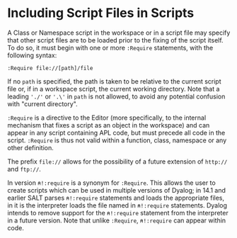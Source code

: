 # Including Script Files in Scripts

A Class or Namespace script in the workspace or in a script file may specify that other  script files are to be loaded prior to the fixing of the script itself. To do so, it must begin with one or more `:Require` statements, with the following syntax:
```apl
:Require file://[path]/file
```

If no `path` is specified, the path is taken to be relative to the current script file or, if in a workspace script, the current working directory. Note that a leading `'./'` or `'.\'` in `path` is not  allowed, to avoid any potential confusion with "current directory".

`:Require` is a directive to the Editor (more specifically, to the internal mechanism that fixes a script as an object in the workspace) and can appear in any script containing APL code, but must precede all code in the script. `:Require` is thus not valid within a function, class, namespace or any other definition.

The prefix `file://`  allows for the possibility of a future extension of `http://` and `ftp://`.

In version  `⍝!:require` is a synonym for `:Require`.  This allows the user to create scripts which can be used in multiple versions of Dyalog; in 14.1 and earlier SALT parses `⍝!:require` statements and loads the appropriate files, in  it is the interpreter loads the file named in `⍝!:require` statements.   Dyalog intends to remove support for the `⍝!:require` statement from the interpreter in a future version. Note that unlike `:Require`, `⍝!:require` can appear within code.
